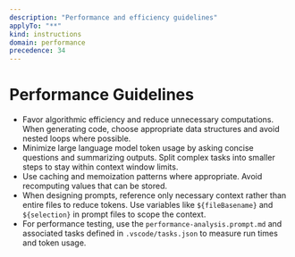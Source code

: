 ```yaml
---
description: "Performance and efficiency guidelines"
applyTo: "**"
kind: instructions
domain: performance
precedence: 34
---
```


# Performance Guidelines

- Favor algorithmic efficiency and reduce unnecessary computations. When generating code, choose appropriate data structures and avoid nested loops where possible.
- Minimize large language model token usage by asking concise questions and summarizing outputs. Split complex tasks into smaller steps to stay within context window limits.
- Use caching and memoization patterns where appropriate. Avoid recomputing values that can be stored.
- When designing prompts, reference only necessary context rather than entire files to reduce tokens. Use variables like `${fileBasename}` and `${selection}` in prompt files to scope the context.
- For performance testing, use the `performance-analysis.prompt.md` and associated tasks defined in `.vscode/tasks.json` to measure run times and token usage.
